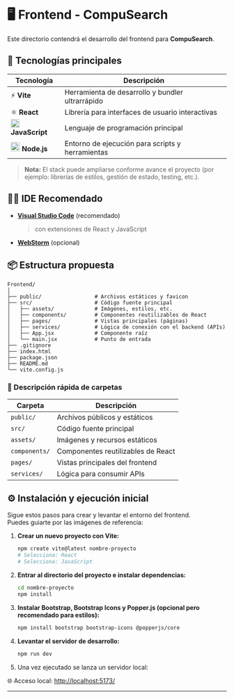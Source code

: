 # 🖥️ Frontend - CompuSearch

Este directorio contendrá el desarrollo del frontend para **CompuSearch**.

## 🚀 Tecnologías principales

| Tecnología      | Descripción                                         |
|-----------------|-----------------------------------------------------|
| ⚡ **Vite**     | Herramienta de desarrollo y bundler ultrarrápido    |
| ⚛️ **React**    | Librería para interfaces de usuario interactivas     |
| <img src="https://cdn.jsdelivr.net/gh/devicons/devicon/icons/javascript/javascript-original.svg" alt="JS" width="20"/> **JavaScript** | Lenguaje de programación principal                  |
| <img src="https://cdn.jsdelivr.net/gh/devicons/devicon/icons/nodejs/nodejs-original.svg" alt="Node.js" width="21"/> **Node.js** | Entorno de ejecución para scripts y herramientas    |

> **Nota:** El stack puede ampliarse conforme avance el proyecto (por ejemplo: librerías de estilos, gestión de estado, testing, etc.).

## 🧑‍💻 IDE Recomendado

- **[Visual Studio Code](https://code.visualstudio.com/)** (recomendado)
  > con extensiones de React y JavaScript
- **[WebStorm](https://www.jetbrains.com/webstorm/promo/?msclkid=4429641795d71dcbebea0cdb09c466c7&utm_source=bing&utm_medium=cpc&utm_campaign=AMER_en_AMER_WebStorm_Branded&utm_term=webstorm&utm_content=webstorm)** (opcional)

## 📦 Estructura propuesta

```
Frontend/
│
├── public/                 # Archivos estáticos y favicon
├── src/                    # Código fuente principal
│   ├── assets/             # Imágenes, estilos, etc.
│   ├── components/         # Componentes reutilizables de React
│   ├── pages/              # Vistas principales (páginas)
│   ├── services/           # Lógica de conexión con el backend (APIs)
│   ├── App.jsx             # Componente raíz
│   └── main.jsx            # Punto de entrada
├── .gitignore
├── index.html
├── package.json
├── README.md
└── vite.config.js
```

### 📁 Descripción rápida de carpetas

| Carpeta       | Descripción                              |
|---------------|------------------------------------------|
| `public/`     | Archivos públicos y estáticos            |
| `src/`        | Código fuente principal                  |
| `assets/`     | Imágenes y recursos estáticos            |
| `components/` | Componentes reutilizables de React       |
| `pages/`      | Vistas principales del frontend          |
| `services/`   | Lógica para consumir APIs                |

## ⚙️ Instalación y ejecución inicial

Sigue estos pasos para crear y levantar el entorno del frontend.  
Puedes guiarte por las imágenes de referencia:

1. **Crear un nuevo proyecto con Vite:**  
   ```bash
   npm create vite@latest nombre-proyecto
   # Selecciona: React
   # Selecciona: JavaScript
   ```
2. **Entrar al directorio del proyecto e instalar dependencias:**  
   ```bash
   cd nombre-proyecto
   npm install
   ```
3. **Instalar Bootstrap, Bootstrap Icons y Popper.js (opcional pero recomendado para estilos):**  
   ```bash
   npm install bootstrap bootstrap-icons @popperjs/core
   ```
4. **Levantar el servidor de desarrollo:**
   ```bash
   npm run dev
   ```
5. Una vez ejecutado se lanza un servidor local:
   
🌐 Acceso local: [http://localhost:5173/](http://localhost:5173/)   
   
---
